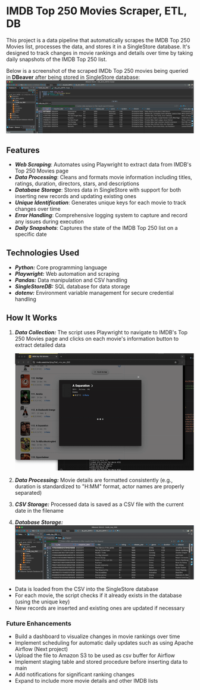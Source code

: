 # IMDB Top 250 Movies Scraper, ETL, DB

This project is a data pipeline that automatically scrapes the IMDB Top 250 Movies list, processes the data, and stores it in a SingleStore database. It's designed to track changes in movie rankings and details over time by taking daily snapshots of the IMDB Top 250 list.

Below is a screenshot of the scraped IMDb Top 250 movies being queried in **DBeaver** after being stored in SingleStore database:
![](https://github.com/AlvinChin1608/WebScraping_DB/blob/main/query_demo.png)

## Features
- ***Web Scraping***: Automates using Playwright to extract data from IMDB's Top 250 Movies page
- ***Data Processing***: Cleans and formats movie information including titles, ratings, duration, directors, stars, and descriptions
- ***Database Storage***: Stores data in SingleStore with support for both inserting new records and updating existing ones
- ***Unique Identification***: Generates unique keys for each movie to track changes over time
- ***Error Handling***: Comprehensive logging system to capture and record any issues during execution
- ***Daily Snapshots***: Captures the state of the IMDB Top 250 list on a specific date

## Technologies Used

- ***Python:*** Core programming language
- ***Playwright:*** Web automation and scraping
- ***Pandas:*** Data manipulation and CSV handling
- ***SingleStoreDB:*** SQL database for data storage
- ***dotenv:*** Environment variable management for secure credential handling


## How It Works

1. ***Data Collection:*** The script uses Playwright to navigate to IMDB's Top 250 Movies page and clicks on each movie's information button to extract detailed data
   
   ![](https://github.com/AlvinChin1608/WebScraping_DB/blob/main/sample_scrape_demo.gif)
   
2. ***Data Processing:*** Movie details are formatted consistently (e.g., duration is standardized to "H:MM" format, actor names are properly separated)
   
3. ***CSV Storage:*** Processed data is saved as a CSV file with the current date in the filename
   
4. ***Database Storage:***
   ![](https://github.com/AlvinChin1608/WebScraping_DB/blob/main/db_demo.png)
  - Data is loaded from the CSV into the SingleStore database
  - For each movie, the script checks if it already exists in the database (using the unique key)
  - New records are inserted and existing ones are updated if necessary
    



### Future Enhancements
- Build a dashboard to visualize changes in movie rankings over time
- Implement scheduling for automatic daily updates such as using Apache Airflow (Next project)
- Upload the file to Amazon S3 to be used as csv buffer for Airflow
- Implement staging table and stored procedure before inserting data to main
- Add notifications for significant ranking changes
- Expand to include more movie details and other IMDB lists
